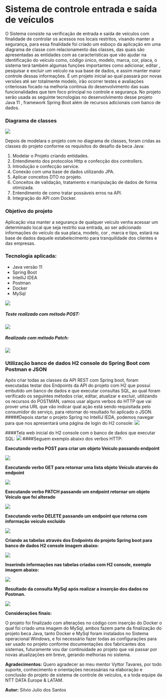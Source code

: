 # Sistema de controle entrada e saída de veículos 



O Sistema consiste  na verificação de entrada e saída de veículos com finalidade de controlar os acessos nos locais restritos, visando manter a segurança, para essa finalidade foi criado um esboço da aplicação em uma diagrama de classe com relacionamento das classes, das quais são apresentadas as entidades com as características que vão ajudar na identificação do veículo como, código único, modelo, marca, cor, placa, o sistema terá também algumas funções importantes como adicionar, editar , pesquisar e excluir um veículo na sua base de dados, e assim manter maior controle dessas informações.
É um projeto inicial ao qual passará por novas versões até ser totalmente modelo, irão ocorrer testes e avaliações criteriosas focado na melhoria continua do desenvolvimento das suas funcionalidades que tem foco principal no controle e segurança.
No projeto serão usada as seguinte tecnologias no desenvolvimento desse projeto Java 11 , framework Spring Boot além de recursos adicionais com banco de dados.  
### Diagrama de classes
![](img/img_diagrama_class.png)

Depois de modelara o projeto com no diagrama de classes, foram cridas as classes do projeto conforme os requisitos do desafio da beca Java:

1. Modelar o Projeto criando entidades.
2. Entendimento dos protocolos Http e confecção dos controllers.
3. Introdução e confecção service.
4. Conexão com uma base de dados utilizando JPA.
5. Aplicar conceitos DTO no projeto.
6. Conceitos de validação, tratamento e manipulação de dados de forma otimizada.
7. Entendimento de como tratar possáveis erros na API.
8. Integração do API com Docker.

### Objetivo do projeto
Aplicação visa manter a segurança de qualquer veículo venha acessar um determinado local que seja restrito sua entrada, ao ser adicionado informações do veículo da sua placa, modelo, cor , marca e tipo, estará na base de dados daquele estabelecimento para tranquilidade dos clientes e das empresas.  
### Tecnologia aplicada:
* Java versão 11
* Spring Boot
* IntelliJ IDEA
* Postman
* Docker
* MySql

![](img/tecnologia_aplicada.png)
##### Teste realizado com método POST:
![](img/img_api_criando-carro.png)
##### Realizado com método Patch:
![](img/img_api_atualizacao-carro.png)

### Utilização banco de dados H2 console do Spring Boot com Postman e JSON

Após criar todas as classes da API REST com Spring boot, foram executadas testar dos Endpoints 
da API do projeto com H2 que possui embutido um banco de dados e que executar consultas SQL, 
ao qual foram verificado os seguintes métodos criar, editar, atualizar e excluir, utilizando os 
recursos do POSTMAN, vamos usar alguns verbos do HTTP que vai prover uma URL que vão 
indicar qual ação está sendo requisitada pelo consumidor do serviço, 
para  retornar do resultado foi
aplicado o JSON.
#####Depois  startar o projeto Spring no IntelliJ IEDA, podemos navegar para  que nos apresentará uma página de login do H2 console:
![](img/img_H2Console.png)

####Tela web inicial do H2 console com o banco de dados que executar SQL:
![](img/img_H2Console_Conectado.png)
####Seguem exemplo abaixo dos verbos HTTP:


**Executando verbo POST para criar um objeto Veículo passando endpoint**

![](img/verbo_POST.png)

**Executando verbo GET para retornar uma lista objeto Veículo atarvés do endpoint**

![](img/verbo_GET.png)

**Executando verbo PATCH passando um endpoint retornar um objeto Veículo que foi alterado**

![](img/verbo_PATCH.png)

**Executando verbo DELETE passando um endpoint que retorna com informação veículo excluído**

![](img/img_delete.jpg)

**Criando as tabelas através dos Endpoints do projeto Spring boot para banco de dados H2 console imagem abaixo:**

![](img/img_criandoTabelas_H2Console.png)

**Inserindo informações nas tabelas criadas com H2 console, exemplo imagem abaixo:**

![](img/img-dados-salvo-no-bancoDados-h2.png)

**Resultado da consulta MySql após realizar a inserção dos dados no Postman.**

![](img/img_BD_MySql.jpg)

**Considerações finais:**

O projeto foi finalizado com alterações no código com inserção do Docker o qual foi criado 
uma imagem do MySql, ambos fazem parte da finalização do projeto beca Java, tanto Docker e MySql 
foram instalados no Sistema operacional Windows, e foi necessário fazer todas as configurações 
para ser usado no projeto conforme documentações dos fabricantes dos sistemas, futuramente vou dar 
continuidade ao projeto que vai passar por novas atualizações em breve, 
gerando melhorias no sistema.

**Agradecimentos:**
Quero agradecer ao meu mentor Vyttor Tavares, por todo suporte, conhecimento e
orientações necessárias na elaboração e conclusão do projeto de sistema 
de controle de veículos, e a toda equipe da NTT DATA Europe & LATAM.

**Autor:** Silvio Julio dos Santos
